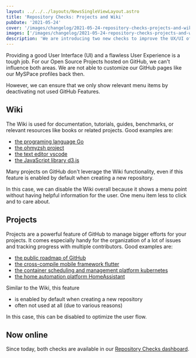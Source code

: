 ```yaml
---
layout: ../../../layouts/NewsSingleViewLayout.astro
title: 'Repository Checks: Projects and Wiki'
pubDate: '2021-05-24'
cover: '/images/changelog/2021-05-24-repository-checks-projects-and-wiki/github-wiki-used-not-used.png'
images: ['/images/changelog/2021-05-24-repository-checks-projects-and-wiki/github-wiki-used-not-used.png']
description: 'We are introducing two new checks to improve the UX/UI of your GitHub page slightly.'
---
```


Providing a good User Interface (UI) and a flawless User Experience is a tough job.
For our Open Source Projects hosted on GitHub, we can't influence both areas.
We are not able to customize our GitHub pages like our MySPace profiles back then.

However, we can ensure that we only show relevant menu items by deactivating not used GitHub Features.

## Wiki

The Wiki is used for documentation, tutorials, guides, benchmarks, or relevant resources like books or related projects.
Good examples are:

- [the programing language Go](https://github.com/golang/go/wiki)
- [the ohmyzsh project](https://github.com/ohmyzsh/ohmyzsh/wiki)
- [the text editor vscode](https://github.com/microsoft/vscode/wiki)
- [the JavaScript library d3.js](https://github.com/d3/d3/wiki)

Many projects on GitHub don't leverage the Wiki functionality, even if this feature is enabled by default when creating a new repository.

In this case, we can disable the Wiki overall because it shows a menu point without having helpful information for the user.
One menu item less to click and to care about.

## Projects

Projects are a powerful feature of GitHub to manage bigger efforts for your projects.
It comes especially handy for the organization of a lot of issues and tracking progress with multiple contributors.
Good examples are:

- [the public roadmap of GitHub](https://github.com/github/roadmap/projects/1)
- [the cross-compile mobile framework flutter](https://github.com/flutter/flutter/projects)
- [the container scheduling and management platform kubernetes](https://github.com/kubernetes/kubernetes/projects)
- [the home automation platform HomeAssistant](https://github.com/home-assistant/core/projects)

Similar to the Wiki, this feature

- is enabled by default when creating a new repository
- often not used at all (due to various reasons)

In this case, this can be disabled to optimize the user flow.

## Now online

Since today, both checks are available in our [Repository Checks dashboard](/changelog/entry/2021-04-26-repository-checks-open-source-best-practices).
